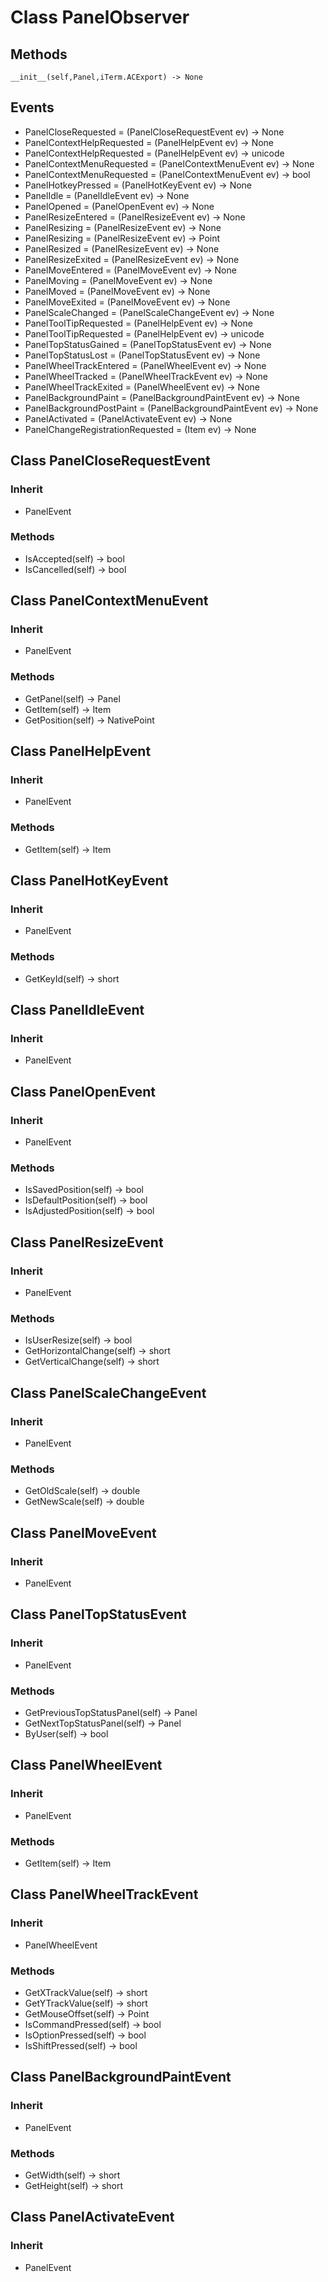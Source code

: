 # Class PanelObserver

## Methods
```
__init__(self,Panel,iTerm.ACExport) -> None
```

## Events

* PanelCloseRequested = (PanelCloseRequestEvent ev) -> None
* PanelContextHelpRequested = (PanelHelpEvent ev) -> None
* PanelContextHelpRequested = (PanelHelpEvent ev) -> unicode
* PanelContextMenuRequested = (PanelContextMenuEvent ev) -> None
* PanelContextMenuRequested = (PanelContextMenuEvent ev) -> bool
* PanelHotkeyPressed = (PanelHotKeyEvent ev) -> None
* PanelIdle = (PanelIdleEvent ev) -> None
* PanelOpened = (PanelOpenEvent ev) -> None
* PanelResizeEntered = (PanelResizeEvent ev) -> None
* PanelResizing = (PanelResizeEvent ev) -> None
* PanelResizing = (PanelResizeEvent ev) -> Point
* PanelResized = (PanelResizeEvent ev) -> None
* PanelResizeExited = (PanelResizeEvent ev) -> None
* PanelMoveEntered = (PanelMoveEvent ev) -> None
* PanelMoving = (PanelMoveEvent ev) -> None
* PanelMoved = (PanelMoveEvent ev) -> None
* PanelMoveExited = (PanelMoveEvent ev) -> None
* PanelScaleChanged = (PanelScaleChangeEvent ev) -> None
* PanelToolTipRequested = (PanelHelpEvent ev) -> None
* PanelToolTipRequested = (PanelHelpEvent ev) -> unicode
* PanelTopStatusGained = (PanelTopStatusEvent ev) -> None
* PanelTopStatusLost = (PanelTopStatusEvent ev) -> None
* PanelWheelTrackEntered = (PanelWheelEvent ev) -> None
* PanelWheelTracked = (PanelWheelTrackEvent ev) -> None
* PanelWheelTrackExited = (PanelWheelEvent ev) -> None
* PanelBackgroundPaint = (PanelBackgroundPaintEvent ev) -> None
* PanelBackgroundPostPaint = (PanelBackgroundPaintEvent ev) -> None
* PanelActivated = (PanelActivateEvent ev) -> None
* PanelChangeRegistrationRequested = (Item ev) -> None

## Class PanelCloseRequestEvent

### Inherit

* PanelEvent

### Methods

* IsAccepted(self) -> bool
* IsCancelled(self) -> bool

## Class PanelContextMenuEvent

### Inherit

* PanelEvent

### Methods

* GetPanel(self) -> Panel
* GetItem(self) -> Item
* GetPosition(self) -> NativePoint

## Class PanelHelpEvent

### Inherit

* PanelEvent

### Methods

* GetItem(self) -> Item

## Class PanelHotKeyEvent

### Inherit

* PanelEvent

### Methods

* GetKeyId(self) -> short

## Class PanelIdleEvent

### Inherit

* PanelEvent

## Class PanelOpenEvent

### Inherit

* PanelEvent

### Methods

* IsSavedPosition(self) -> bool
* IsDefaultPosition(self) -> bool
* IsAdjustedPosition(self) -> bool

## Class PanelResizeEvent

### Inherit

* PanelEvent

### Methods

* IsUserResize(self) -> bool
* GetHorizontalChange(self) -> short
* GetVerticalChange(self) -> short

## Class PanelScaleChangeEvent

### Inherit

* PanelEvent

### Methods

* GetOldScale(self) -> double
* GetNewScale(self) -> double

## Class PanelMoveEvent

### Inherit

* PanelEvent

## Class PanelTopStatusEvent

### Inherit

* PanelEvent

### Methods

* GetPreviousTopStatusPanel(self) -> Panel
* GetNextTopStatusPanel(self) -> Panel
* ByUser(self) -> bool

## Class PanelWheelEvent

### Inherit

* PanelEvent

### Methods

* GetItem(self) -> Item

## Class PanelWheelTrackEvent

### Inherit

* PanelWheelEvent

### Methods

* GetXTrackValue(self) -> short
* GetYTrackValue(self) -> short
* GetMouseOffset(self) -> Point
* IsCommandPressed(self) -> bool
* IsOptionPressed(self) -> bool
* IsShiftPressed(self) -> bool

## Class PanelBackgroundPaintEvent

### Inherit

* PanelEvent

### Methods

* GetWidth(self) -> short
* GetHeight(self) -> short

## Class PanelActivateEvent

### Inherit

* PanelEvent
